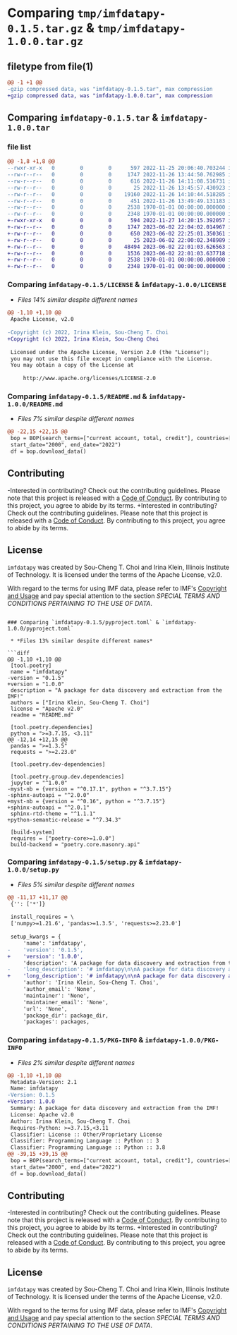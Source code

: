 # Comparing `tmp/imfdatapy-0.1.5.tar.gz` & `tmp/imfdatapy-1.0.0.tar.gz`

## filetype from file(1)

```diff
@@ -1 +1 @@
-gzip compressed data, was "imfdatapy-0.1.5.tar", max compression
+gzip compressed data, was "imfdatapy-1.0.0.tar", max compression
```

## Comparing `imfdatapy-0.1.5.tar` & `imfdatapy-1.0.0.tar`

### file list

```diff
@@ -1,8 +1,8 @@
--rwxr-xr-x   0        0        0      597 2022-11-25 20:06:40.703244 imfdatapy-0.1.5/LICENSE
--rw-r--r--   0        0        0     1747 2022-11-26 13:44:50.762985 imfdatapy-0.1.5/README.md
--rw-r--r--   0        0        0      616 2022-11-26 14:11:08.516731 imfdatapy-0.1.5/pyproject.toml
--rw-r--r--   0        0        0       25 2022-11-26 13:45:57.430923 imfdatapy-0.1.5/src/imfdatapy/__inti__.py
--rw-r--r--   0        0        0    19160 2022-11-26 14:10:44.518285 imfdatapy-0.1.5/src/imfdatapy/imf.py
--rw-r--r--   0        0        0      451 2022-11-26 13:49:49.131183 imfdatapy-0.1.5/src/imfdatapy/logging.conf
--rw-r--r--   0        0        0     2538 1970-01-01 00:00:00.000000 imfdatapy-0.1.5/setup.py
--rw-r--r--   0        0        0     2348 1970-01-01 00:00:00.000000 imfdatapy-0.1.5/PKG-INFO
+-rwxr-xr-x   0        0        0      594 2022-11-27 14:20:15.392057 imfdatapy-1.0.0/LICENSE
+-rw-r--r--   0        0        0     1747 2023-06-02 22:04:02.014967 imfdatapy-1.0.0/README.md
+-rw-r--r--   0        0        0      650 2023-06-02 22:25:01.350361 imfdatapy-1.0.0/pyproject.toml
+-rw-r--r--   0        0        0       25 2023-06-02 22:00:02.348989 imfdatapy-1.0.0/src/imfdatapy/__inti__.py
+-rw-r--r--   0        0        0    48494 2023-06-02 22:01:03.626563 imfdatapy-1.0.0/src/imfdatapy/imf.py
+-rw-r--r--   0        0        0     1536 2023-06-02 22:01:03.637718 imfdatapy-1.0.0/src/imfdatapy/imf_log.py
+-rw-r--r--   0        0        0     2538 1970-01-01 00:00:00.000000 imfdatapy-1.0.0/setup.py
+-rw-r--r--   0        0        0     2348 1970-01-01 00:00:00.000000 imfdatapy-1.0.0/PKG-INFO
```

### Comparing `imfdatapy-0.1.5/LICENSE` & `imfdatapy-1.0.0/LICENSE`

 * *Files 14% similar despite different names*

```diff
@@ -1,10 +1,10 @@
 Apache License, v2.0
 
-Copyright (c) 2022, Irina Klein, Sou-Cheng T. Choi
+Copyright (c) 2022, Irina Klein, Sou-Cheng Choi
 
 Licensed under the Apache License, Version 2.0 (the "License");
 you may not use this file except in compliance with the License.
 You may obtain a copy of the License at
 
     http://www.apache.org/licenses/LICENSE-2.0
```

### Comparing `imfdatapy-0.1.5/README.md` & `imfdatapy-1.0.0/README.md`

 * *Files 7% similar despite different names*

```diff
@@ -22,15 +22,15 @@
 bop = BOP(search_terms=["current account, total, credit"], countries=["US"], period='Q',
 start_date="2000", end_date="2022")
 df = bop.download_data()
 ```
 
 ## Contributing
 
-Interested in contributing? Check out the contributing guidelines. Please note that this project is released with a [Code of Conduct](CONDUCT.md). By contributing to this project, you agree to abide by its terms.
+Interested in contributing? Check out the contributing guidelines. Please note that this project is released with a [Code of Conduct](conduct.md). By contributing to this project, you agree to abide by its terms.
 
 ## License
 
 `imfdatapy` was created by Sou-Cheng T. Choi and Irina Klein, Illinois Institute of Technology. It is licensed under the terms of the Apache License, v2.0.
 
 With regard to the terms for using IMF data, please refer to IMF's [Copyright and Usage](https://www.imf.org/external/terms.htm) and pay special attention to the 
 section _SPECIAL TERMS AND CONDITIONS PERTAINING TO THE USE OF DATA_.
```

### Comparing `imfdatapy-0.1.5/pyproject.toml` & `imfdatapy-1.0.0/pyproject.toml`

 * *Files 13% similar despite different names*

```diff
@@ -1,10 +1,10 @@
 [tool.poetry]
 name = "imfdatapy"
-version = "0.1.5"
+version = "1.0.0"
 description = "A package for data discovery and extraction from the IMF!"
 authors = ["Irina Klein, Sou-Cheng T. Choi"]
 license = "Apache v2.0"
 readme = "README.md"
 
 [tool.poetry.dependencies]
 python = ">=3.7.15, <3.11"
@@ -12,14 +12,15 @@
 pandas = ">=1.3.5"
 requests = ">=2.23.0"
 
 [tool.poetry.dev-dependencies]
 
 [tool.poetry.group.dev.dependencies]
 jupyter = "^1.0.0"
-myst-nb = {version = "^0.17.1", python = "^3.7.15"}
-sphinx-autoapi = "^2.0.0"
+myst-nb = {version = "^0.16", python = "^3.7.15"}
+sphinx-autoapi = "^2.0.1"
 sphinx-rtd-theme = "^1.1.1"
+python-semantic-release = "^7.34.3"
 
 [build-system]
 requires = ["poetry-core>=1.0.0"]
 build-backend = "poetry.core.masonry.api"
```

### Comparing `imfdatapy-0.1.5/setup.py` & `imfdatapy-1.0.0/setup.py`

 * *Files 5% similar despite different names*

```diff
@@ -11,17 +11,17 @@
 {'': ['*']}
 
 install_requires = \
 ['numpy>=1.21.6', 'pandas>=1.3.5', 'requests>=2.23.0']
 
 setup_kwargs = {
     'name': 'imfdatapy',
-    'version': '0.1.5',
+    'version': '1.0.0',
     'description': 'A package for data discovery and extraction from the IMF!',
-    'long_description': '# imfdatapy\n\nA package for data discovery and extraction from the International Monetary Fund (IMF)!\nThis repository contains Python source code and Jupyter notebooks with examples on how to extract data from the IMF.\n\n## Installation\n\n```bash\n    $ pip install imfdatapy\n```\n\n## Usage\n\n`imfdatapy` can be used to search through and extract data as follows. The examples below show how to search through the IFS (International Financial Statistics) and BOP (Balance of Payments) using ```serach_terms``` and download all the data with matching economic indicator names.\n\n```python\nfrom imfdatapy.imf import *\nifs = IFS(search_terms=["gross domestic product, real"], countries=["US"], period=\'Q\',\nstart_date="2000", end_date="2022")\ndf = ifs.download_data()\n\nbop = BOP(search_terms=["current account, total, credit"], countries=["US"], period=\'Q\',\nstart_date="2000", end_date="2022")\ndf = bop.download_data()\n```\n\n## Contributing\n\nInterested in contributing? Check out the contributing guidelines. Please note that this project is released with a [Code of Conduct](CONDUCT.md). By contributing to this project, you agree to abide by its terms.\n\n## License\n\n`imfdatapy` was created by Sou-Cheng T. Choi and Irina Klein, Illinois Institute of Technology. It is licensed under the terms of the Apache License, v2.0.\n\nWith regard to the terms for using IMF data, please refer to IMF\'s [Copyright and Usage](https://www.imf.org/external/terms.htm) and pay special attention to the \nsection _SPECIAL TERMS AND CONDITIONS PERTAINING TO THE USE OF DATA_.  \n\n\n## Credits\n\n`imfdatapy` was created with [`cookiecutter`](https://cookiecutter.readthedocs.io/en/latest/) and the `py-pkgs-cookiecutter` [template](https://github.com/py-pkgs/py-pkgs-cookiecutter).',
+    'long_description': '# imfdatapy\n\nA package for data discovery and extraction from the International Monetary Fund (IMF)!\nThis repository contains Python source code and Jupyter notebooks with examples on how to extract data from the IMF.\n\n## Installation\n\n```bash\n    $ pip install imfdatapy\n```\n\n## Usage\n\n`imfdatapy` can be used to search through and extract data as follows. The examples below show how to search through the IFS (International Financial Statistics) and BOP (Balance of Payments) using ```serach_terms``` and download all the data with matching economic indicator names.\n\n```python\nfrom imfdatapy.imf import *\nifs = IFS(search_terms=["gross domestic product, real"], countries=["US"], period=\'Q\',\nstart_date="2000", end_date="2022")\ndf = ifs.download_data()\n\nbop = BOP(search_terms=["current account, total, credit"], countries=["US"], period=\'Q\',\nstart_date="2000", end_date="2022")\ndf = bop.download_data()\n```\n\n## Contributing\n\nInterested in contributing? Check out the contributing guidelines. Please note that this project is released with a [Code of Conduct](conduct.md). By contributing to this project, you agree to abide by its terms.\n\n## License\n\n`imfdatapy` was created by Sou-Cheng T. Choi and Irina Klein, Illinois Institute of Technology. It is licensed under the terms of the Apache License, v2.0.\n\nWith regard to the terms for using IMF data, please refer to IMF\'s [Copyright and Usage](https://www.imf.org/external/terms.htm) and pay special attention to the \nsection _SPECIAL TERMS AND CONDITIONS PERTAINING TO THE USE OF DATA_.  \n\n\n## Credits\n\n`imfdatapy` was created with [`cookiecutter`](https://cookiecutter.readthedocs.io/en/latest/) and the `py-pkgs-cookiecutter` [template](https://github.com/py-pkgs/py-pkgs-cookiecutter).',
     'author': 'Irina Klein, Sou-Cheng T. Choi',
     'author_email': 'None',
     'maintainer': 'None',
     'maintainer_email': 'None',
     'url': 'None',
     'package_dir': package_dir,
     'packages': packages,
```

### Comparing `imfdatapy-0.1.5/PKG-INFO` & `imfdatapy-1.0.0/PKG-INFO`

 * *Files 2% similar despite different names*

```diff
@@ -1,10 +1,10 @@
 Metadata-Version: 2.1
 Name: imfdatapy
-Version: 0.1.5
+Version: 1.0.0
 Summary: A package for data discovery and extraction from the IMF!
 License: Apache v2.0
 Author: Irina Klein, Sou-Cheng T. Choi
 Requires-Python: >=3.7.15,<3.11
 Classifier: License :: Other/Proprietary License
 Classifier: Programming Language :: Python :: 3
 Classifier: Programming Language :: Python :: 3.8
@@ -39,15 +39,15 @@
 bop = BOP(search_terms=["current account, total, credit"], countries=["US"], period='Q',
 start_date="2000", end_date="2022")
 df = bop.download_data()
 ```
 
 ## Contributing
 
-Interested in contributing? Check out the contributing guidelines. Please note that this project is released with a [Code of Conduct](CONDUCT.md). By contributing to this project, you agree to abide by its terms.
+Interested in contributing? Check out the contributing guidelines. Please note that this project is released with a [Code of Conduct](conduct.md). By contributing to this project, you agree to abide by its terms.
 
 ## License
 
 `imfdatapy` was created by Sou-Cheng T. Choi and Irina Klein, Illinois Institute of Technology. It is licensed under the terms of the Apache License, v2.0.
 
 With regard to the terms for using IMF data, please refer to IMF's [Copyright and Usage](https://www.imf.org/external/terms.htm) and pay special attention to the 
 section _SPECIAL TERMS AND CONDITIONS PERTAINING TO THE USE OF DATA_.
```

